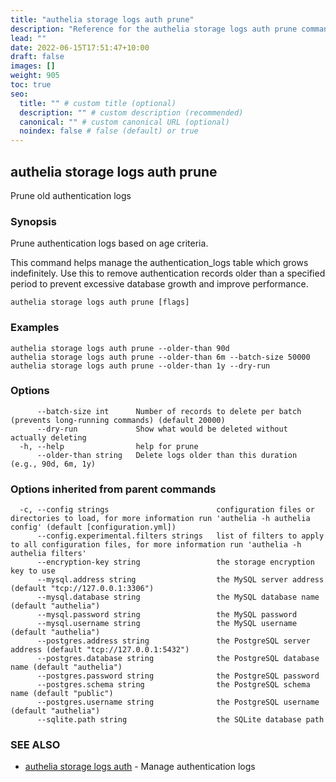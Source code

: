 ```yaml
---
title: "authelia storage logs auth prune"
description: "Reference for the authelia storage logs auth prune command."
lead: ""
date: 2022-06-15T17:51:47+10:00
draft: false
images: []
weight: 905
toc: true
seo:
  title: "" # custom title (optional)
  description: "" # custom description (recommended)
  canonical: "" # custom canonical URL (optional)
  noindex: false # false (default) or true
---
```


## authelia storage logs auth prune

Prune old authentication logs

### Synopsis

Prune authentication logs based on age criteria.

This command helps manage the authentication_logs table which grows indefinitely.
Use this to remove authentication records older than a specified period to
prevent excessive database growth and improve performance.

```
authelia storage logs auth prune [flags]
```

### Examples

```
authelia storage logs auth prune --older-than 90d
authelia storage logs auth prune --older-than 6m --batch-size 50000
authelia storage logs auth prune --older-than 1y --dry-run
```

### Options

```
      --batch-size int      Number of records to delete per batch (prevents long-running commands) (default 20000)
      --dry-run             Show what would be deleted without actually deleting
  -h, --help                help for prune
      --older-than string   Delete logs older than this duration (e.g., 90d, 6m, 1y)
```

### Options inherited from parent commands

```
  -c, --config strings                        configuration files or directories to load, for more information run 'authelia -h authelia config' (default [configuration.yml])
      --config.experimental.filters strings   list of filters to apply to all configuration files, for more information run 'authelia -h authelia filters'
      --encryption-key string                 the storage encryption key to use
      --mysql.address string                  the MySQL server address (default "tcp://127.0.0.1:3306")
      --mysql.database string                 the MySQL database name (default "authelia")
      --mysql.password string                 the MySQL password
      --mysql.username string                 the MySQL username (default "authelia")
      --postgres.address string               the PostgreSQL server address (default "tcp://127.0.0.1:5432")
      --postgres.database string              the PostgreSQL database name (default "authelia")
      --postgres.password string              the PostgreSQL password
      --postgres.schema string                the PostgreSQL schema name (default "public")
      --postgres.username string              the PostgreSQL username (default "authelia")
      --sqlite.path string                    the SQLite database path
```

### SEE ALSO

* [authelia storage logs auth](authelia_storage_logs_auth.md)	 - Manage authentication logs

